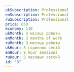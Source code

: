 ```yaml
---
ukSubscription: Professional
enSubscription: Professional
ruSubscription: Professional
price: 850
economy: 110
ukMonth: 3 місяці роботи
enMonth: 3 months of work
ruMonth: 3 месяца работы
ukHour: 8 годинних сесій
enHour: 8 hour sessions
ruHour: 8 часовых сессий
id: "3"
---
```

